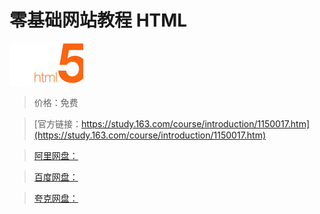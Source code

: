 # 零基础网站教程 HTML

![img](../../../assets/study163/free/6608819147911459052.png)

> 价格：免费

> [官方链接：https://study.163.com/course/introduction/1150017.htm](https://study.163.com/course/introduction/1150017.htm)

> [阿里网盘：]()

> [百度网盘：]()

> [夸克网盘：]()
